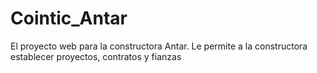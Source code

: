 # Cointic_Antar
El proyecto web para la constructora Antar. Le permite a la constructora establecer proyectos, contratos y fianzas
